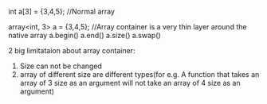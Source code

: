 

int a[3] = {3,4,5};		//Normal array

array<int, 3> a = {3,4,5};	//Array container is a very thin layer around the native array
a.begin()
a.end()
a.size()
a.swap()

2 big limitataion about array container:
1) Size can not be changed
2) array of different size are different types(for e.g. A function that takes an array of 3 size as an argument will not take an array of 4 size as an argument)
